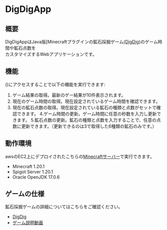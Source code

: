 # DigDigApp
## 概要　　 
DigDigAppはJava版[Minecraftプラグインの鉱石採掘ゲーム[(DigDig)](https://github.com/tai442/DigDig.git)のゲーム時間や鉱石点数を  
カスタマイズするWebアプリケーションです。
## 機能
()にアクセスすることで以下の機能を実行できます:
1. ゲーム結果の取得。最新のゲー結果が10件表示されます。
2. 現在のゲーム時間の取得。現在設定されているゲーム時間を確認できます。
3. 現在の鉱石点数の取得。現在設定されている鉱石の種類と点数がセットで確認できます。
4.ゲーム時間の更新。ゲーム時間に任意の秒数を入力し更新できます。
5.鉱石点数の更新。鉱石の種類と点数を入力することで、任意の点数に更新できます。（更新できるのは3で取得した6種類の鉱石のみです。）
## 動作環境  
awsのEC2上にデプロイされたこちらの[Minecraftサーバー]()で実行できます。
- Minecraft 1.20.1
- Spigot Server 1.20.1
- Oracle OpenJDK 17.0.6
## ゲームの仕様 
鉱石採掘ゲームの詳細についてはこちらをご確認ください。
- [DigDig](https://github.com/tai442/DigDig.git)
- [ゲーム説明動画]()
